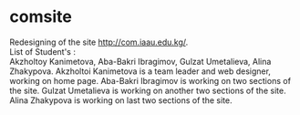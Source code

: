 # comsite
Redesigning of the site http://com.iaau.edu.kg/. <br>
List of Student's : <br>
Akzholtoy Kanimetova,
Aba-Bakri Ibragimov,
Gulzat Umetalieva,
Alina Zhakypova.
Akzholtoi Kanimetova is a team leader and web designer, working on home page.
Aba-Bakri Ibragimov is working on two sections of the site.
Gulzat Umetalieva is working on another two sections of the site.
Alina Zhakypova is working on last two sections of the site.
